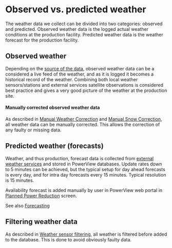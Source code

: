 # Observed vs. predicted weather

The weather data we collect can be divided into two categories: observed and predicted. Observed weather data is the logged actual weather conditions at the production facility. Predicted weather data is the weather forecast for the production facility.

## Observed weather

Depending on the [source of the data](sources_of_weather_data.md), observed weather data can be a considered a live feed of the weather, and as it is logged it becomes a historical record of the weather. Combining both local weather sensors/stations and external services satellite observations is considered best practice and gives a very good picture of the weather at the production site.

#### Manually corrected observed weather data

As described in [Manual Weather Correction](../../user_interfaces/manual/weather_data_correction.md) and [Manual Snow Correction](../../user_interfaces/manual/snow_loss_correction.md), all weather data can be manually corrected. This allows the correction of any faulty or missing data.

## Predicted weather (forecasts)

Weather, and thus production, forecast data is collected from [external weather services](sources_of_weather_data.md#external-weather-services) and stored in PowerView databases. Update rates down to 5 minutes can be achieved, but the typical setup for day ahead forecasts is every day, and for intra day forecasts every 15 minutes. Typical resolution is 15 minutes.

Availability forecast is added manually by user in PowerView web portal in [Planned Power Reduction](../user_interfaces/forecasting/planned_power_reduction.md) screen.

See also [Forecasting](../../user_interfaces/forecasting/)

## Filtering weather data

As described in [Weather sensor filtering](../data_processing/data_filtering/weather_sensor_filtering.md), all weather is filtered before added to the database. This is done to avoid obviously faulty data.
